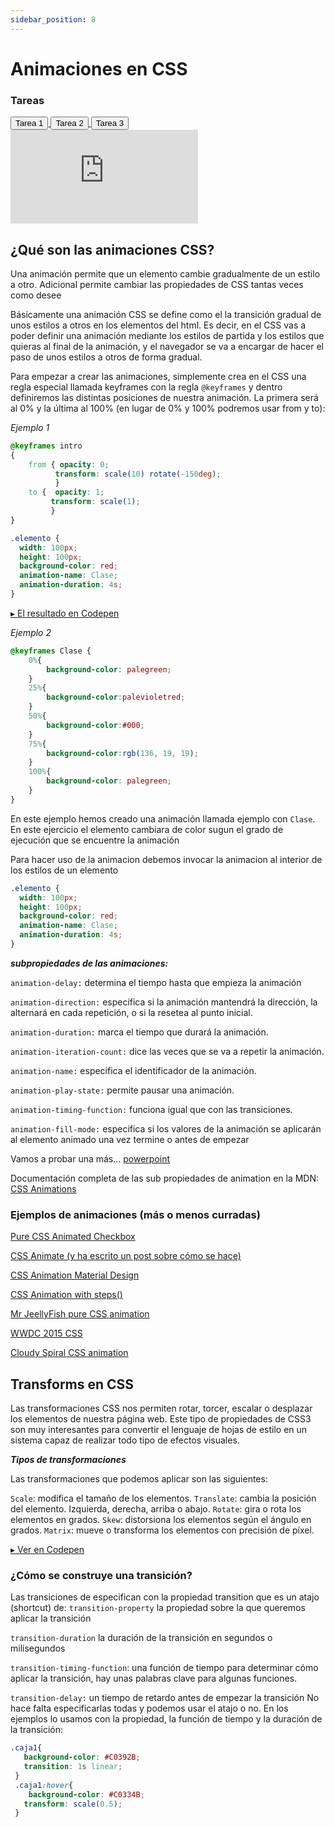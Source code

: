 ```yaml
---
sidebar_position: 8
---
```


# Animaciones en CSS

<div className="card-demo cardDemo">
    <div className="card" style={{ backgroundColor: "#242526" }}>
      <div className="card__header">
        <h3 style={{ color: "#FFF", textAlign: "center" }}>Tareas</h3>
      </div>
      <div className="card__body">
        <a href="https://github.com/Agile-Innova-Academy/explorer-course/tree/main/3.%20HTML%20y%20CSS/08-Animaciones/Tarea-1" target="_blank">
          <button
            className="button button--primary button--block"
            style={{ marginBottom: "10px" }}
          >
            Tarea 1
          </button>
        </a>
         <a href="https://github.com/Agile-Innova-Academy/explorer-course/tree/main/3.%20HTML%20y%20CSS/08-Animaciones/Tarea-2" target="_blank">
          <button
            className="button button--primary button--block"
            style={{ marginBottom: "10px" }}
          >
            Tarea 2
          </button>
        </a>
         <a href="https://github.com/Agile-Innova-Academy/explorer-course/tree/main/3.%20HTML%20y%20CSS/08-Animaciones/Tarea-3" target="_blank">
          <button
            className="button button--primary button--block"
            style={{ marginBottom: "10px" }}
          >
            Tarea 3
          </button>
        </a>
      </div>
    </div>
  </div>

<iframe className="videos" src="https://www.youtube.com/embed/F5d_XyoER4s" title="YouTube video player" frameBorder="0" allow="accelerometer; autoplay; clipboard-write; encrypted-media; gyroscope; picture-in-picture" allowFullScreen></iframe>


## ¿Qué son las animaciones CSS?
Una animación permite que un elemento cambie gradualmente de un estilo a otro. Adicional permite cambiar las propiedades de CSS  tantas veces como desee

Básicamente una animación CSS se define como el la transición gradual de unos estilos a otros en los elementos del html. Es decir, en el CSS vas a poder definir una animación mediante los estilos de partida y los estilos que quieras al final de la animación, y el navegador se va a encargar de hacer el paso de unos estilos a otros de forma gradual.

Para empezar a crear las animaciones, simplemente crea en el CSS una regla especial llamada keyframes con la regla `@keyframes` y dentro definiremos las distintas posiciones de nuestra animación. La primera será al 0% y la última al 100% (en lugar de 0% y 100% podremos usar from y to):

*Ejemplo 1*
```css
@keyframes intro 
{    
    from { opacity: 0;        
          transform: scale(10) rotate(-150deg);   
          }    
    to {  opacity: 1;        
         transform: scale(1);    
         }
}
```

```css
.elemento {
  width: 100px;
  height: 100px;
  background-color: red;
  animation-name: Clase;
  animation-duration: 4s;
}
```
​[▸ El resultado en Codepen](https://codepen.io/adalab/pen/qpbwwG)

*Ejemplo 2*
```css
@keyframes Clase {
    0%{
        background-color: palegreen; 
    }
    25%{
        background-color:palevioletred;
    }
    50%{
        background-color:#000;
    }
    75%{
        background-color:rgb(136, 19, 19);
    }
    100%{
        background-color: palegreen;
    }
}
```

En este ejemplo hemos creado una animación llamada ejemplo con `Clase`. En este ejercicio el elemento cambiara de color sugun el grado de ejecución que se encuentre la animación 

Para hacer uso de la animacion debemos invocar la animacion al interior de los estilos de un elemento

```css
.elemento {
  width: 100px;
  height: 100px;
  background-color: red;
  animation-name: Clase;
  animation-duration: 4s;
}
```

***subpropiedades de las animaciones:***

`animation-delay:` determina el tiempo hasta que empieza la animación 

`animation-direction:` especifica si la animación mantendrá la dirección, la alternará en cada repetición, o si la resetea al punto inicial. 

`animation-duration:` marca el tiempo que durará la animación. 

`animation-iteration-count:` dice las veces que se va a repetir la animación. 

`animation-name:` especifica el identificador de la animación. 

`animation-play-state:` permite pausar una animación. 

`animation-timing-function:` funciona igual que con las transiciones. 

`animation-fill-mode:` especifica si los valores de la animación se aplicarán al elemento animado una vez termine o antes de empezar

Vamos a probar una más... [powerpoint​](https://codepen.io/adalab/pen/jYWjVj)

Documentación completa de las sub propiedades de animation en la MDN: [CSS Animations](https://developer.mozilla.org/en-US/docs/Web/CSS/CSS_Animations)

### Ejemplos de animaciones (más o menos curradas)
[​Pure CSS Animated Checkbox​](https://codepen.io/north-of-rapture/pen/rWqega?limit=all&page=2&q=css+animation)

​[CSS Animate (y ha escrito un post sobre cómo se hace)](https://codepen.io/mdd/pen/xEuyG)

[​CSS Animation Material Design​](https://codepen.io/Moiety/pen/EBtga)

[​CSS Animation with steps()​](https://codepen.io/Guilh/pen/yldGp?limit=all&page=4&q=css+animation)

[​Mr JeellyFish pure CSS animation​](https://codepen.io/FabioG/pen/QjLreK)

[​WWDC 2015 CSS​](https://codepen.io/donovanh/pen/pvMeeB)

[​Cloudy Spiral CSS animation](https://codepen.io/hakimel/pen/aIhkf)


## Transforms en CSS
Las transformaciones CSS nos permiten rotar, torcer, escalar o desplazar los elementos de nuestra página web. Este tipo de propiedades de CSS3 son muy interesantes para convertir el lenguaje de hojas de estilo en un sistema capaz de realizar todo tipo de efectos visuales.

***Tipos de transformaciones***

Las transformaciones que podemos aplicar son las siguientes:

`Scale`: modifica el tamaño de los elementos.
`Translate`: cambia la posición del elemento. Izquierda, derecha, arriba o abajo.
`Rotate`: gira o rota los elementos en grados.
`Skew`: distorsiona los elementos según el ángulo en grados.
`Matrix`: mueve o transforma los elementos con precisión de píxel.

[▸ Ver en Codepen](https://codepen.io/Eniun/pen/mddmVWX)

### ¿Cómo se construye una transición?
Las transiciones de especifican con la propiedad transition que es un atajo (shortcut) de:
`transition-property` la propiedad sobre la que queremos aplicar la transición

`transition-duration` la duración de la transición en segundos o milisegundos

`transition-timing-function`: una función de tiempo para determinar cómo aplicar la transición, hay unas palabras clave para algunas funciones.

`transition-delay:` un tiempo de retardo antes de empezar la transición
No hace falta especificarlas todas y podemos usar el atajo o no. En los ejemplos lo usamos con la propiedad, la función de tiempo y la duración de la transición:

```css
.caja1{
   background-color: #C0392B;
   transition: 1s linear;
 }
 .caja1:hover{
    background-color: #C0334B;
   transform: scale(0.5);
 }
```
